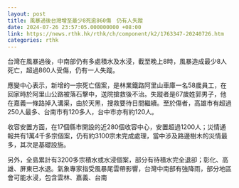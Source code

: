 ```yaml
---
layout: post
title: 風暴過後台灣增至最少8死逾860傷　仍有人失蹤
date: 2024-07-26 23:57:05.000000000 +08:00
link: https://news.rthk.hk/rthk/ch/component/k2/1763347-20240726.htm
categories: rthk
---
```


台灣在風暴過後，中南部仍有多處積水及水浸，截至晚上8時，風暴造成最少8人死亡，超過860人受傷，仍有一人失蹤。

應變中心表示，新增的一宗死亡個案，是林業鐵路阿里山車庫一名58歲員工，在回家時於阿里山公路被落石擊中，送院搶救後不治。失蹤者是67歲姓郭男子，他在嘉義一條路掉入溝渠，由於天黑，搜救要待日間繼續。至於傷者，高雄市有超過250人最多、台南市有120多人，台中市亦有約120人。

收容安置方面，在17個縣市開設的近280個收容中心，安置超過1200人；災情通報共有1萬4千多宗個案，仍有約3100宗未完成處理，當中涉及路邊樹木的災情最多，其次是基礎設施。

另外，全島累計有3200多宗積水或水浸個案，部分有待積水完全退卻；彰化、高雄、屏東已水退。氣象專家指受風暴尾雲帶影響，台灣中南部有強降雨，部分地區會可能水浸，包含雲林、嘉義、台南

